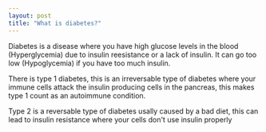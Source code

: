 ```yaml
---
layout: post
title: "What is diabetes?"
---
```


Diabetes is a disease where you have high glucose levels in the blood (Hyperglycemia) due to insulin reesistance or a lack of insulin. It can go too low (Hypoglycemia) if you have too much insulin.

There is type 1 diabetes, this is an irreversable type of diabetes where your immune cells attack the insulin producing cells in the pancreas, this makes type 1 count as an autoimmune condition.

Type 2 is a reversable type of diabetes usally caused by a bad diet, this can lead to insulin resistance where your cells don't use insulin properly

